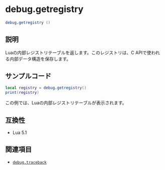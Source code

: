# debug.getregistry

```lua
debug.getregistry ()
```

## 説明

Luaの内部レジストリテーブルを返します。このレジストリは、C APIで使われる内部データ構造を保存します。

## サンプルコード

```lua
local registry = debug.getregistry()
print(registry)
```

この例では、Luaの内部レジストリテーブルが表示されます。

## 互換性

- Lua 5.1

## 関連項目

- [`debug.traceback`](traceback.md)